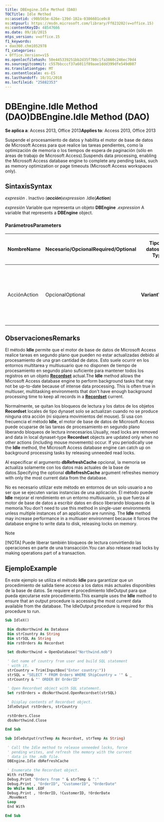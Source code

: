 ```yaml
---
title: DBEngine.Idle Method (DAO)
TOCTitle: Idle Method
ms:assetid: c90b565e-626e-139d-102a-0386601ce0c8
ms:mtpsurl: https://msdn.microsoft.com/library/Ff823202(v=office.15)
ms:contentKeyID: 48547666
ms.date: 09/18/2015
mtps_version: v=office.15
f1_keywords:
- dao360.chm1052978
f1_categories:
- Office.Version=v15
ms.openlocfilehash: 50e445339251bb2d35f700c1fa3860c246ec70d4
ms.sourcegitcommit: c557bbcccf37a6011f89aae1ddd399dfe549d087
ms.translationtype: MT
ms.contentlocale: es-ES
ms.lasthandoff: 10/31/2018
ms.locfileid: "25882353"
---
```

# <a name="dbengineidle-method-dao"></a><span data-ttu-id="c86a6-102">DBEngine.Idle Method (DAO)</span><span class="sxs-lookup"><span data-stu-id="c86a6-102">DBEngine.Idle Method (DAO)</span></span>


<span data-ttu-id="c86a6-103">**Se aplica a**: Access 2013, Office 2013</span><span class="sxs-lookup"><span data-stu-id="c86a6-103">**Applies to**: Access 2013, Office 2013</span></span>


<span data-ttu-id="c86a6-104">Suspende el procesamiento de datos y habilita el motor de base de datos de Microsoft Access para que realice las tareas pendientes, como la optimización de memoria o los tiempos de espera de paginación (sólo en áreas de trabajo de Microsoft Access).</span><span class="sxs-lookup"><span data-stu-id="c86a6-104">Suspends data processing, enabling the Microsoft Access database engine to complete any pending tasks, such as memory optimization or page timeouts (Microsoft Access workspaces only).</span></span>

## <a name="syntax"></a><span data-ttu-id="c86a6-105">Sintaxis</span><span class="sxs-lookup"><span data-stu-id="c86a6-105">Syntax</span></span>

<span data-ttu-id="c86a6-106">*expresión* . Inactivo (***acción***)</span><span class="sxs-lookup"><span data-stu-id="c86a6-106">*expression* .Idle(***Action***)</span></span>

<span data-ttu-id="c86a6-107">*expresión* Variable que representa un objeto **DBEngine** .</span><span class="sxs-lookup"><span data-stu-id="c86a6-107">*expression* A variable that represents a **DBEngine** object.</span></span>

### <a name="parameters"></a><span data-ttu-id="c86a6-108">Parámetros</span><span class="sxs-lookup"><span data-stu-id="c86a6-108">Parameters</span></span>

<table>
<colgroup>
<col style="width: 25%" />
<col style="width: 25%" />
<col style="width: 25%" />
<col style="width: 25%" />
</colgroup>
<thead>
<tr class="header">
<th><p><span data-ttu-id="c86a6-109">Nombre</span><span class="sxs-lookup"><span data-stu-id="c86a6-109">Name</span></span></p></th>
<th><p><span data-ttu-id="c86a6-110">Necesario/Opcional</span><span class="sxs-lookup"><span data-stu-id="c86a6-110">Required/Optional</span></span></p></th>
<th><p><span data-ttu-id="c86a6-111">Tipo de datos</span><span class="sxs-lookup"><span data-stu-id="c86a6-111">Data Type</span></span></p></th>
<th><p><span data-ttu-id="c86a6-112">Descripción</span><span class="sxs-lookup"><span data-stu-id="c86a6-112">Description</span></span></p></th>
</tr>
</thead>
<tbody>
<tr class="odd">
<td><p><span data-ttu-id="c86a6-113">Acción</span><span class="sxs-lookup"><span data-stu-id="c86a6-113">Action</span></span></p></td>
<td><p><span data-ttu-id="c86a6-114">Opcional</span><span class="sxs-lookup"><span data-stu-id="c86a6-114">Optional</span></span></p></td>
<td><p><span data-ttu-id="c86a6-115"><strong>Variant</strong></span><span class="sxs-lookup"><span data-stu-id="c86a6-115"><strong>Variant</strong></span></span></p></td>
<td><p><span data-ttu-id="c86a6-p101">Especifica la acción que se va a realizar. Puede ser una de las constantes <strong><a href="idleenum-enumeration-dao.md">IdleEnum</a></strong>.</span><span class="sxs-lookup"><span data-stu-id="c86a6-p101">Specifies the action to take. Can be one of the <strong><a href="idleenum-enumeration-dao.md">IdleEnum</a></strong> constants.</span></span></p></td>
</tr>
</tbody>
</table>


## <a name="remarks"></a><span data-ttu-id="c86a6-118">Observaciones</span><span class="sxs-lookup"><span data-stu-id="c86a6-118">Remarks</span></span>

<span data-ttu-id="c86a6-p102">El método **Idle** permite que el motor de base de datos de Microsoft Access realice tareas en segundo plano que pueden no estar actualizadas debido al procesamiento de una gran cantidad de datos. Esto suele ocurrir en los entornos multitarea y multiusuario que no disponen de tiempo de procesamiento en segundo plano suficiente para mantener todos los registros en un objeto **[Recordset](recordset-object-dao.md)** actual.</span><span class="sxs-lookup"><span data-stu-id="c86a6-p102">The **Idle** method allows the Microsoft Access database engine to perform background tasks that may not be up-to-date because of intense data processing. This is often true in multiuser, multitasking environments that don't have enough background processing time to keep all records in a **[Recordset](recordset-object-dao.md)** current.</span></span>

<span data-ttu-id="c86a6-p103">Normalmente, se quitan los bloqueos de lectura y los datos de los objetos **Recordset** locales de tipo dynaset solo se actualizan cuando no se produce ninguna otra acción (ni siquiera movimientos del mouse). Si usa con frecuencia el método **Idle**, el motor de base de datos de Microsoft Access puede ocuparse de las tareas de procesamiento en segundo plano liberando bloqueos de lectura innecesarios.</span><span class="sxs-lookup"><span data-stu-id="c86a6-p103">Usually, read locks are removed and data in local dynaset-type **Recordset** objects are updated only when no other actions (including mouse movements) occur. If you periodically use the **Idle** method, the Microsoft Access database engine can catch up on background processing tasks by releasing unneeded read locks.</span></span>

<span data-ttu-id="c86a6-123">Al especificar el argumento **dbRefreshCache** opcional, la memoria se actualiza solamente con los datos más actuales de la base de datos.</span><span class="sxs-lookup"><span data-stu-id="c86a6-123">Specifying the optional **dbRefreshCache** argument refreshes memory with only the most current data from the database.</span></span>

<span data-ttu-id="c86a6-p104">No es necesario utilizar este método en entornos de un solo usuario a no ser que se ejecuten varias instancias de una aplicación. El método puede **Idle** mejorar el rendimiento en un entorno multiusuario, ya que fuerza al motor de base de datos a escribir datos en disco liberando bloqueos de la memoria.</span><span class="sxs-lookup"><span data-stu-id="c86a6-p104">You don't need to use this method in single-user environments unless multiple instances of an application are running. The **Idle** method may increase performance in a multiuser environment because it forces the database engine to write data to disk, releasing locks on memory.</span></span>


> [!NOTE]
> <span data-ttu-id="c86a6-126">[!NOTA] Puede liberar también bloqueos de lectura convirtiendo las operaciones en parte de una transacción.</span><span class="sxs-lookup"><span data-stu-id="c86a6-126">You can also release read locks by making operations part of a transaction.</span></span>

## <a name="example"></a><span data-ttu-id="c86a6-127">Ejemplo</span><span class="sxs-lookup"><span data-stu-id="c86a6-127">Example</span></span>

<span data-ttu-id="c86a6-p105">En este ejemplo se utiliza el método **Idle** para garantizar que un procedimiento de salida tiene acceso a los datos más actuales disponibles de la base de datos. Se requiere el procedimiento IdleOutput para que pueda ejecutarse este procedimiento.</span><span class="sxs-lookup"><span data-stu-id="c86a6-p105">This example uses the **Idle** method to ensure that an output procedure is accessing the most current data available from the database. The IdleOutput procedure is required for this procedure to run.</span></span>

```vb 
Sub IdleX() 
 
 Dim dbsNorthwind As Database 
 Dim strCountry As String 
 Dim strSQL As String 
 Dim rstOrders As Recordset 
 
 Set dbsNorthwind = OpenDatabase("Northwind.mdb") 
 
 ' Get name of country from user and build SQL statement 
 ' with it. 
 strCountry = Trim(InputBox("Enter country:")) 
 strSQL = "SELECT * FROM Orders WHERE ShipCountry = '" & _ 
 strCountry & "' ORDER BY OrderID" 
 
 ' Open Recordset object with SQL statement. 
 Set rstOrders = dbsNorthwind.OpenRecordset(strSQL) 
 
 ' Display contents of Recordset object. 
 IdleOutput rstOrders, strCountry 
 
 rstOrders.Close 
 dbsNorthwind.Close 
 
End Sub 
 
Sub IdleOutput(rstTemp As Recordset, strTemp As String) 
 
 ' Call the Idle method to release unneeded locks, force 
 ' pending writes, and refresh the memory with the current 
 ' data in the .mdb file. 
 DBEngine.Idle dbRefreshCache 
 
 ' Enumerate the Recordset object. 
 With rstTemp 
 Debug.Print "Orders from " & strTemp & ":" 
 Debug.Print , "OrderID", "CustomerID", "OrderDate" 
 Do While Not .EOF 
 Debug.Print , !OrderID, !CustomerID, !OrderDate 
 .MoveNext 
 Loop 
 End With 
 
End Sub 
 
```

